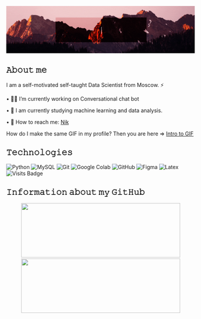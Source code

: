 [![](https://github.com/Non1ce/Image_Non1ce/blob/no_nice/GIF.gif)](https://github.com/Non1ce/Intro_to_GIF)


## 𝙰𝚋𝚘𝚞𝚝 𝚖𝚎 

I am a self-motivated self-taught Data Scientist from Moscow. ⚡

   • 👨‍💻 I’m currently working on Сonversational chat bot

 
   • 📔 I am currently studying machine learning and data analysis.
 
 
   • :speech_balloon:   How to reach me: [Nik](mailto:nik.elenberger@list.ru)
   
How do I make the same GIF in my profile? Then you are here => [Intro to GIF](https://github.com/Non1ce/Intro_to_GIF)

## 𝚃𝚎𝚌𝚑𝚗𝚘𝚕𝚘𝚐𝚒𝚎𝚜
 
![Python](https://img.shields.io/badge/-Python-533849?style=flat&logo=Python)
![MySQL](https://img.shields.io/badge/-MySQL-533849?style=flat&logo=mysql)
![Git](https://img.shields.io/badge/-Git-533849?style=flat&logo=git)
![Google Colab](https://img.shields.io/badge/Google%20Colab-533849?style=flat&logo=google-colab)
![GitHub](https://img.shields.io/badge/-GitHub-533849?style=flat&logo=github)
![Figma](https://img.shields.io/badge/-Figma-533849?style=flat&logo=figma)
![Latex](https://img.shields.io/badge/-Latex-533849?style=flat&logo=latex)
![Visits Badge](https://badges.pufler.dev/visits/Non1ce/Non1ce?style=flat&logo=appveyor&color=533849) 

## 𝙸𝚗𝚏𝚘𝚛𝚖𝚊𝚝𝚒𝚘𝚗 𝚊𝚋𝚘𝚞𝚝 𝚖𝚢 𝙶𝚒𝚝𝙷𝚞𝚋

<p align="center"> 
   
  <img src="https://github-readme-stats.vercel.app/api?username=Non1ce&show_icons=true&hide=issues&theme=dracula" height="145px" width="425px" />
  <img src="https://github-readme-stats.vercel.app/api/top-langs/?username=Non1ce&hide=javascript,css,html&theme=dracula" height="145px" width="425px" />
   
</p>
